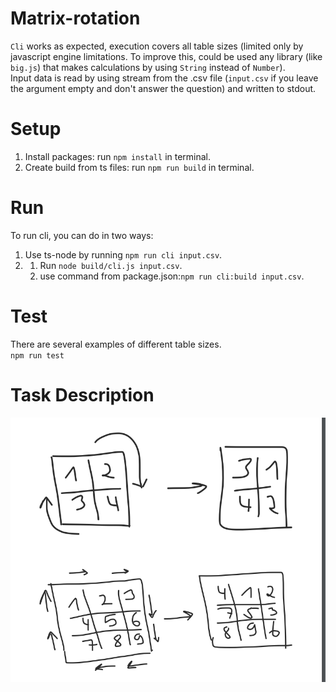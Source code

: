 # Matrix-rotation

 `Cli` works as expected, execution covers all table sizes (limited only by javascript engine limitations. To improve this, could be used any library (like `big.js`) that makes calculations by using `String` instead of `Number`).<br />
 Input data is read by using stream from the .csv file (`input.csv` if you leave the argument empty and don't answer the question) and written to stdout.

# Setup

1) Install packages: run `npm install` in terminal.
2) Create build from ts files: run `npm run build` in terminal.

# Run
To run cli, you can do in two ways:
1) Use ts-node by running `npm run cli input.csv`.
2) 1) Run `node build/cli.js input.csv`.
   2) use command from package.json:`npm run cli:build input.csv`.

# Test
There are several examples of different table sizes. </br>
`npm run test`

# Task Description
![description](./visual-description.png)
